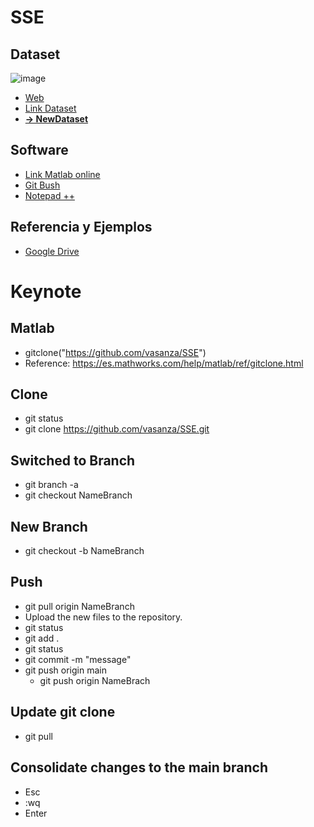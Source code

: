 # SSE

## Dataset
![image](https://github.com/vasanza/SSE/assets/12642226/ad6a4169-bb78-4abb-bbfe-a7bf81b227b4)
- [Web](https://data.openei.org/)
- [Link Dataset](https://openei.org/datasets/files/961/pub/COMMERCIAL_LOAD_DATA_E_PLUS_OUTPUT/)
- [**-> NewDataset**](https://data.openei.org/submissions/4520)

## Software
- [Link Matlab online](https://matlab.mathworks.com/)
- [Git Bush](https://git-scm.com/download/win)
- [Notepad ++](https://notepad-plus-plus.org/downloads/)
## Referencia y Ejemplos
- [Google Drive](https://drive.google.com/drive/folders/1X1Gs24gbWzvBd9qeoLWQ-T5S81xe0b8s?usp=drive_link)

# Keynote

## Matlab
- gitclone("https://github.com/vasanza/SSE")
- Reference: https://es.mathworks.com/help/matlab/ref/gitclone.html
## Clone
- git status
- git clone https://github.com/vasanza/SSE.git
## Switched to Branch
- git branch -a
- git checkout NameBranch

## New Branch
- git checkout -b NameBranch

## Push
- git pull origin NameBranch
- Upload the new files to the repository.
- git status
- git add .
- git status
- git commit -m "message"
- git push origin main
  - git push origin NameBrach

## Update git clone
- git pull

## Consolidate changes to the main branch
- Esc
- :wq
- Enter
